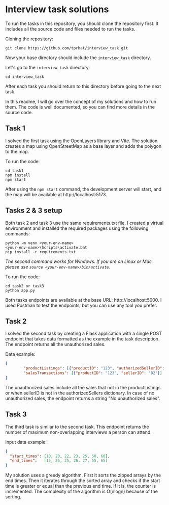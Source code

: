 # Interview task solutions

To run the tasks in this repository, you should clone the repository first.
It includes all the source code and files needed to run the tasks.

Cloning the repository:
```
git clone https://github.com/tprhat/interview_task.git
```

Now your base directory should include the `interview_task` directory.

Let's go to the `interview_task` directory:
```
cd interview_task
```
After each task you should return to this directory before going to the next task.

In this readme, I will go over the concept of my solutions and how to run them.
The code is well documented, so you can find more details in the source code.

## Task 1
I solved the first task using the OpenLayers library and Vite. 
The solution creates a map using OpenStreetMap as a base layer and adds the polygon to the map.

To run the code:
```
cd task1
npm install
npm start
```
After using the `npm start` command, the development server will start, and the map will be available at http://localhost:5173.


## Tasks 2 & 3 setup
Both task 2 and task 3 use the same requirements.txt file. 
I created a virtual environment and installed the required packages using the following commands:
```
python -m venv <your-env-name>
<your-env-name>\Scripts\activate.bat
pip install -r requirements.txt
```
<i>The second command works for Windows. If you are on Linux or Mac please use `source <your-env-name>/bin/activate`.</i>

To run the code:
```
cd task2 or task3
python app.py
```

Both tasks endpoints are available at the base URL: http://localhost:5000.
I used Postman to test the endpoints, but you can use any tool you prefer.

## Task 2
I solved the second task by creating a Flask application with a single POST endpoint that takes data formatted as the example in the task description. 
The endpoint returns all the unauthorized sales. 

Data example:
```json
{
        "productListings": [{"productID": "123", "authorizedSellerID": "A1"}],
        "salesTransactions": [{"productID": "123", "sellerID": "B2"}]
}
```

The unauthorized sales include all the sales that not in the productListings or when sellerID is not in the authorizedSellers dictionary.
In case of no unauthorized sales, the endpoint returns a string "No unauthorized sales".

## Task 3
The third task is similar to the second task. 
This endpoint returns the number of maximum non-overlapping interviews a person can attend.

Input data example:
```json
{
  "start_times": [10, 20, 22, 23, 25, 50, 60],
  "end_times":   [15, 25, 25, 26, 27, 55, 65]
}
```

My solution uses a greedy algorithm. 
First it sorts the zipped arrays by the end times. 
Then it iterates through the sorted array and checks if the start time is greater or equal than the previous end time. 
If it is, the counter is incremented.
The complexity of the algorithm is O(nlogn) because of the sorting.